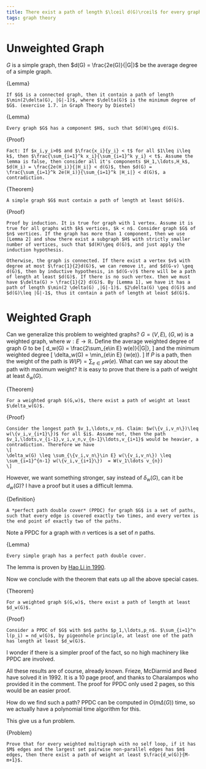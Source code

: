 ```yaml
---
title: There exist a path of length $\lceil d(G)\rceil$ for every graph $G$
tags: graph theory
---
```

# Unweighted Graph
$G$ is a simple graph, then $d(G) = \frac{2e(G)}{|G|}$ be the average degree of a simple graph.

{Lemma}

    If $G$ is a connected graph, then it contain a path of length $\min(2\delta(G), |G|-1)$, where $\delta(G)$ is the minimum degree of $G$. (exercise 1.7. in Graph Theory by Diestel)

{Lemma}

    Every graph $G$ has a component $H$, such that $d(H)\geq d(G)$.

{Proof}

    Fact: If $x_i,y_i>0$ and $\frac{x_i}{y_i} < t$ for all $1\leq i\leq k$, then $\frac{\sum_{i=1}^k x_i}{\sum_{i=1}^k y_i} < t$. Assume the lemma is false, then consider all it's components $H_1,\ldots,H_k$, $d(H_i) = \frac{2e(H_i)}{|H_i|} < d(G)$, then $d(G) = \frac{\sum_{i=1}^k 2e(H_i)}{\sum_{i=1}^k |H_i|} < d(G)$, a contradiction.
 
{Theorem}

    A simple graph $G$ must contain a path of length at least $d(G)$.

{Proof}

    Proof by induction. It is true for graph with 1 vertex. Assume it is true for all graphs with $k$ vertices, $k < n$. Consider graph $G$ of $n$ vertices. If the graph has more than 1 component, then we use [Lemma 2] and show there exist a subgraph $H$ with strictly smaller number of vertices, such that $d(H)\geq d(G)$, and just apply the induction hypothesis.

    Otherwise, the graph is connected. If there exist a vertex $v$ with degree at most $\frac{1}{2}d(G)$, we can remove it, and $d(G-v) \geq d(G)$, then by inductive hypothesis, in $d(G-v)$ there will be a path of length at least $d(G)$. If there is no such vertex. then we must have $\delta(G) > \frac{1}{2} d(G)$. By [Lemma 1], we have it has a path of length $\min(2 \delta(G) ,|G|-1)$. $2\delta(G) \geq d(G)$ and $d(G)\leq |G|-1$, thus it contain a path of length at least $d(G)$.

# Weighted Graph
Can we generalize this problem to weighted graphs?
$G=(V,E)$, $(G,w)$ is a weighted graph, where $w: E\to \mathbb{R}$. Define the average weighted degree of graph $G$ to be 
\[
d_w(G) = \frac{2\sum_{e\in E} w(e)}{|G|},
\]
and the minimum weighted degree
\[
\delta_w(G) = \min_{e\in E} \{w(e)\}.
\]
If $P$ is a path, then the weight of the path is $W(P) = \sum_{e\in P} w(e)$. What can we say about the path with maximum weight? 
It is easy to prove that there is a path of weight at least $\delta_w(G)$. 

{Theorem}

    For a weighted graph $(G,w)$, there exist a path of weight at least $\delta_w(G)$. 

{Proof}

    Consider the longest path $v_1,\ldots,v_n$. Claim: $w(\{v_i,v_n\})\leq w(\{v_i,v_{i+1}\})$ for all $i$. Assume not, then the path $v_1,\ldots,v_{i-1},v_i,v_n,v_{n-1}\ldots,v_{i+1}$ would be heavier, a contradiction. Therefore we have
    \[
    \delta_w(G) \leq \sum_{\{v_i,v_n\}\in E} w(\{v_i,v_n\}) \leq \sum_{i=1}^{n-1} w(\{v_i,v_{i+1}\})  = W(v_1\ldots v_{n})
    \]

However, we want something stronger, say instead of $\delta_w(G)$, can it be $d_w(G)$? I have a proof but it uses a difficult lemma.

{Definition}

    A *perfect path double cover* (PPDC) for graph $G$ is a set of paths, such that every edge is covered exactly two times, and every vertex is the end point of exactly two of the paths. 

Note a PPDC for a graph with $n$ vertices is a set of $n$ paths.

{Lemma}

    Every simple graph has a perfect path double cover.

The lemma is proven by [Hao Li in 1990](http://onlinelibrary.wiley.com/doi/10.1002/jgt.3190140604/abstract). 

Now we conclude with the theorem that eats up all the above special cases.

{Theorem}

    For a weighted graph $(G,w)$, there exist a path of length at least $d_w(G)$. 

{Proof}

    Consider a PPDC of $G$ with $n$ paths $p_1,\ldots,p_n$. $\sum_{i=1}^n l(p_i) = nd_w(G)$, by pigeonhole principle, at least one of the path has length at least $d_w(G)$.

I wonder if there is a simpler proof of the fact, so no high machinery like PPDC are involved. 

All these results are of course, already known. Frieze, McDiarmid and Reed have solved it in 1992. It is a 10 page proof, and thanks to Charalampos who provided it in the comment. The proof for PPDC only used 2 pages, so this would be an easier proof. 

How do we find such a path? PPDC can be computed in $O(m\Delta(G))$ time, so we actually have a polynomial time algorithm for this.

This give us a fun problem.

{Problem}

    Prove that for every weighted multigraph with no self loop, if it has $M$ edges and the largest set pairwise non-parallel edges has $m$ edges, then there exist a path of weight at least $\frac{d_w(G)}{M-m+1}$.
